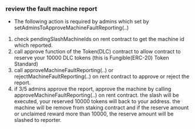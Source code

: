 ### review the fault machine report
 - The following action is required by admins which set by setAdminsToApproveMachineFaultReporting(..)
1. check pendingSlashMachineIds on rent contract to get the machine id which reported.
2. call approve function of the Token(DLC) contract to allow contract to reserve your 10000 DLC tokens (this is Fungible(ERC-20) Token Standard)
3. call approveMachineFaultReporting(..) or rejectMachineFaultReporting(..) on rent contract to approve or reject the report.
4. if 3/5 admins approve the report, approve the machine by calling approveMachineFaultReporting(..) on rent contract. the slash will be executed, your reserved 10000 tokens will back to your address. the machine  will be remove from staking contract  and  if the reserve amount or unclaimed reward more than 10000, the reserve amount will be slashed to reporter. 